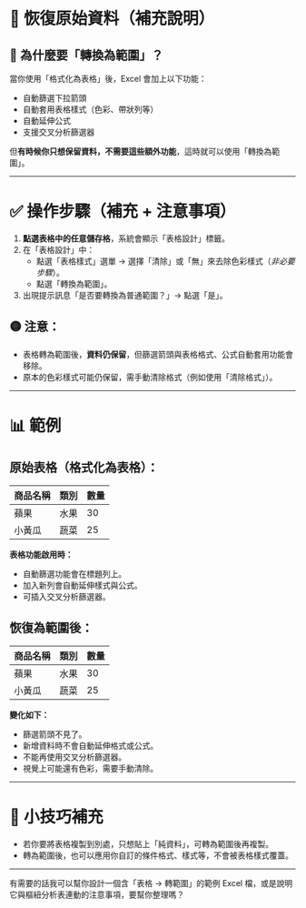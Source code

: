 # 🔁 恢復原始資料（補充說明）

## 📌 為什麼要「轉換為範圍」？

當你使用「格式化為表格」後，Excel 會加上以下功能：

- 自動篩選下拉箭頭
- 自動套用表格樣式（色彩、帶狀列等）
- 自動延伸公式
- 支援交叉分析篩選器

但**有時候你只想保留資料，不需要這些額外功能**，這時就可以使用「轉換為範圍」。

---

# ✅ 操作步驟（補充 + 注意事項）

1. **點選表格中的任意儲存格**，系統會顯示「表格設計」標籤。
2. 在「表格設計」中：
   - 點選「表格樣式」選單 → 選擇「清除」或「無」來去除色彩樣式（*非必要步驟*）。
   - 點選「轉換為範圍」。
3. 出現提示訊息「是否要轉換為普通範圍？」→ 點選「是」。

## 🟡 注意：

- 表格轉為範圍後，**資料仍保留**，但篩選箭頭與表格格式、公式自動套用功能會移除。
- 原本的色彩樣式可能仍保留，需手動清除格式（例如使用「清除格式」）。

---

# 📊 範例

## 原始表格（格式化為表格）：

| 商品名稱 | 類別 | 數量 |
|-----------|--------|------|
| 蘋果      | 水果   | 30   |
| 小黃瓜    | 蔬菜   | 25   |

**表格功能啟用時：**
- 自動篩選功能會在標題列上。
- 加入新列會自動延伸樣式與公式。
- 可插入交叉分析篩選器。

## 恢復為範圍後：

| 商品名稱 | 類別 | 數量 |
|-----------|--------|------|
| 蘋果      | 水果   | 30   |
| 小黃瓜    | 蔬菜   | 25   |

**變化如下：**
- 篩選箭頭不見了。
- 新增資料時不會自動延伸格式或公式。
- 不能再使用交叉分析篩選器。
- 視覺上可能還有色彩，需要手動清除。

---

# 🔧 小技巧補充

- 若你要將表格複製到別處，只想貼上「純資料」，可轉為範圍後再複製。
- 轉為範圍後，也可以應用你自訂的條件格式、樣式等，不會被表格樣式覆蓋。

---

有需要的話我可以幫你設計一個含「表格 → 轉範圍」的範例 Excel 檔，或是說明它與樞紐分析表連動的注意事項，要幫你整理嗎？